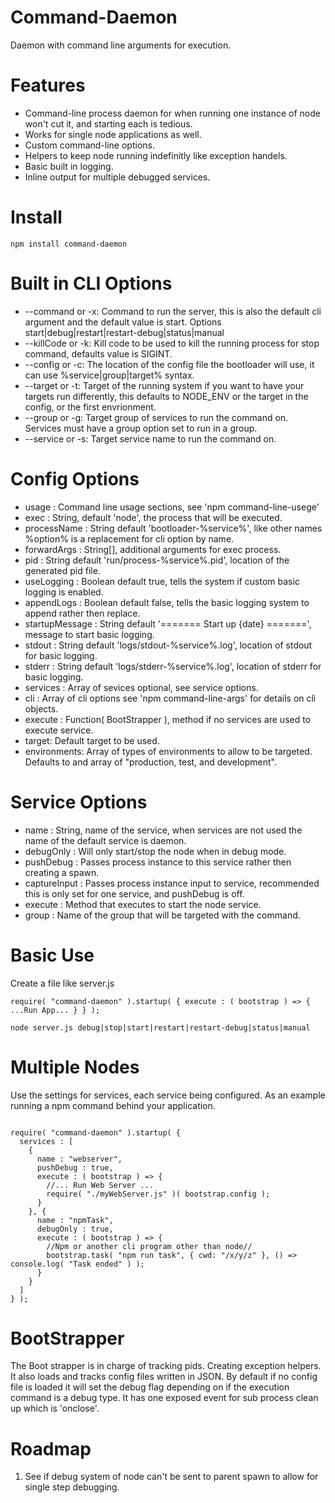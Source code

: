 # Command-Daemon
Daemon with command line arguments for execution.

Features
========
* Command-line process daemon for when running one instance of node won't cut it, and starting each is tedious.
* Works for single node applications as well.
* Custom command-line options.
* Helpers to keep node running indefinitly like exception handels.
* Basic built in logging.
* Inline output for multiple debugged services.

Install
=======
`npm install command-daemon`

Built in CLI Options
====================
* --command or -x: Command to run the server, this is also the default cli argument and the default value is start. Options start|debug|restart|restart-debug|status|manual
* --killCode or -k: Kill code to be used to kill the running process for stop command, defaults value is SIGINT.
* --config or -c: The location of the config file the bootloader will use, it can use %service|group|target% syntax.
* --target or -t: Target of the running system if you want to have your targets run differently, this defaults to NODE_ENV or the target in the config, or the first envrionment.
* --group or -g: Target group of services to run the command on. Services must have a group option set to run in a group.
* --service or -s: Target service name to run the command on.

Config Options
==============
* usage : Command line usage sections, see 'npm command-line-usege'
* exec : String, default 'node', the process that will be executed.
* processName : String default 'bootloader-%service%', like other names %option% is a replacement for cli option by name.
* forwardArgs : String[], additional arguments for exec process.
* pid : String default 'run/process-%service%.pid', location of the generated pid file.
* useLogging : Boolean default true, tells the system if custom basic logging is enabled.
* appendLogs : Boolean default false, tells the basic logging system to append rather then replace.
* startupMessage : String default '======= Start up {date} =======', message to start basic logging.
* stdout : String default 'logs/stdout-%service%.log', location of stdout for basic logging.
* stderr : String default 'logs/stderr-%service%.log', location of stderr for basic logging.
* services : Array of sevices optional, see service options.
* cli : Array of cli options see 'npm command-line-args' for details on cli objects.
* execute : Function( BootStrapper ), method if no services are used to execute service.
* target: Default target to be used.
* environments: Array of types of environments to allow to be targeted. Defaults to and array of "production, test, and development".

Service Options
===============
* name : String, name of the service, when services are not used the name of the default service is daemon.
* debugOnly : Will only start/stop the node when in debug mode.
* pushDebug : Passes process instance to this service rather then creating a spawn.
* captureInput : Passes process instance input to service, recommended this is only set for one service, and pushDebug is off.
* execute : Method that executes to start the node service.
* group : Name of the group that will be targeted with the command.

Basic Use
=========
Create a file like server.js
```
require( "command-daemon" ).startup( { execute : ( bootstrap ) => { ...Run App... } } );
```
```
node server.js debug|stop|start|restart|restart-debug|status|manual
```

Multiple Nodes
==============
Use the settings for services, each service being configured. As an example running a npm command behind your application.
```

require( "command-daemon" ).startup( {
  services : [
    {
      name : "webserver",
      pushDebug : true,
      execute : ( bootstrap ) => {
        //... Run Web Server ...
        require( "./myWebServer.js" )( bootstrap.config );
      }
    }, {
      name : "npmTask",
      debugOnly : true,
      execute : ( bootstrap ) => {
        //Npm or another cli program other than node//
        bootstrap.task( "npm run task", { cwd: "/x/y/z" }, () => console.log( "Task ended" ) );
      }
    }
  ]
} );
```

BootStrapper
============
The Boot strapper is in charge of tracking pids. Creating exception helpers. It also loads and tracks config files written in JSON. By default if no config file is loaded it will set the debug flag depending on if the execution command is a debug type. It has one exposed event for sub process clean up which is 'onclose'.

Roadmap
=======
1. See if debug system of node can't be sent to parent spawn to allow for single step debugging.